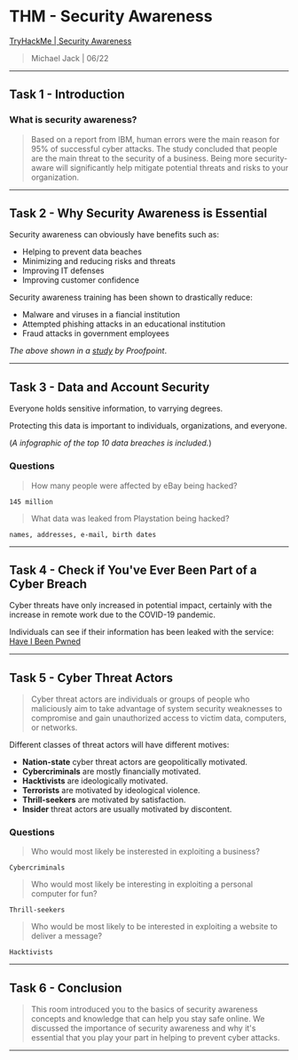 # THM - Security Awareness

[TryHackMe | Security Awareness](https://tryhackme.com/room/securityawarenessintro)

> Michael Jack | 06/22

---

## Task 1 - Introduction

### What is security awareness?

> Based on a report from IBM, human errors were the main reason for 95% of successful cyber attacks. 
> The study concluded that people are the main threat to the security of a business. 
> Being more security-aware will significantly help mitigate potential threats and risks to your organization.

---

## Task 2 - Why Security Awareness is Essential

Security awareness can obviously have benefits such as:

- Helping to prevent data beaches
- Minimizing and reducing risks and threats
- Improving IT defenses
- Improving customer confidence

Security awareness training has been shown to drastically reduce:

- Malware and viruses in a fiancial institution
- Attempted phishing attacks in an educational institution
- Fraud attacks in government employees

*The above shown in a [study](https://www.proofpoint.com/us/threat-reference/security-awareness-training) by Proofpoint*.

---

## Task 3 - Data and Account Security

Everyone holds sensitive information, to varrying degrees.

Protecting this data is important to individuals, organizations, and everyone.

(*A infographic of the top 10 data breaches is included.*)

### Questions

> How many people were affected by eBay being hacked?

```
145 million
```

> What data was leaked from Playstation being hacked?

```
names, addresses, e-mail, birth dates
```

---

## Task 4 - Check if You've Ever Been Part of a Cyber Breach

Cyber threats have only increased in potential impact, certainly with the increase in remote work due to the COVID-19 pandemic.

Individuals can see if their information has been leaked with the service:
[Have I Been Pwned](https://haveibeenpwned.com/)

---

## Task 5 - Cyber Threat Actors

> Cyber threat actors are individuals or groups of people who maliciously aim to take advantage of system security weaknesses to compromise and gain unauthorized access to victim data, computers, or networks.

Different classes of threat actors will have different motives:

- **Nation-state** cyber threat actors are geopolitically motivated.
- **Cybercriminals** are mostly financially motivated.
- **Hacktivists** are ideologically motivated.
- **Terrorists** are motivated by ideological violence.
- **Thrill-seekers** are motivated by satisfaction.
- **Insider** threat actors are usually motivated by discontent.

### Questions

> Who would most likely be insterested in exploiting a business?

```
Cybercriminals
```

> Who would most likely be interesting in exploiting a personal computer for fun?

```
Thrill-seekers
```

> Who would be most likely to be interested in exploiting a website to deliver a message?

```
Hacktivists
```

---

## Task 6 - Conclusion

> This room introduced you to the basics of security awareness concepts and knowledge that can help you stay safe online.
> We discussed the importance of security awareness and why it's essential that you play your part in helping to prevent cyber attacks.

---
